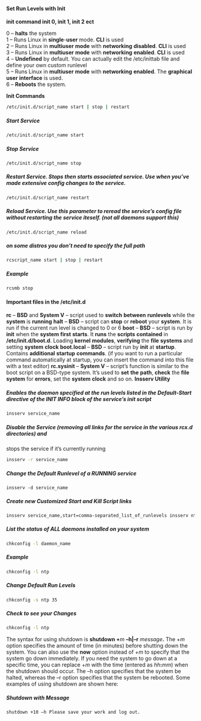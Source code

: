 #### **Set Run Levels with Init**
**init command init 0, init 1, init 2 ect**

0 – **halts** the system  
1 – Runs Linux in **single**-**user** mode. **CLI** is used  
2 – Runs Linux in **multiuser** **mode** with **networking** **disabled**. **CLI** is used  
3 – Runs Linux in **multiuser** **mode** with **networking** **enabled**. **CLI** is used  
4 – **Undefined** by default. You can actually edit the /etc/inittab file and define your own custom runlevel  
5 – Runs Linux in **multiuser** **mode** with **networking** **enabled**. The **graphical** **user** **interface** is used.  
6 – **Reboots** the system.

**Init Commands**
```bash
/etc/init.d/script_name start | stop | restart
```

##### Start Service
```bash
/etc/init.d/script_name start
```
##### Stop Service
```bash
/etc/init.d/script_name stop
```

##### Restart Service. Stops then starts associated service. Use when you’ve made extensive config changes to the service.
```bash
/etc/init.d/script_name restart
```

##### Reload Service. Use this parameter to reread the service’s config file without restarting the service iteself. (not all daemons support this)
```bash
/etc/init.d/script_name reload
```

##### on some distros you don’t need to specify the full path
```bash
rcscript_name start | stop | restart
```
##### Example
```bash
rcsmb stop
```


#### **Important files in the /etc/init.d**

**rc** – **BSD** and **System V** – script used to **switch** **between** **runlevels** while the **system** is **running**
**halt** – **BSD** – script can **stop** or **reboot** your **system**. It is run if the current run level is changed to 0 or 6
**boot** – **BSD** – script is run by **init** when the **system** **first** **starts**. It **runs** the **scripts** **contained** in **/etc/init.d/boot.d**. Loading **kernel** **modules**, **verifying** the **file** **systems** and setting **system** **clock**
**boot.local** – **BSD** – script run by **init** at **startup**. Contains **additional** **startup** **commands**. (if you want to run a particular command automatically at startup, you can insert the command into this file with a text editor)
**rc.sysinit** – **System V** – script’s function is similar to the boot script on a BSD-type system. It’s used to **set** **the** **path**, **check** the **file** **system** for **errors**, set the **system** **clock** and so on.
**Insserv Utility**

##### Enables the daemon specified at the run levels listed in the Default-Start directive of the INIT INFO block of the service’s init script
```bash
insserv service_name
```

##### Disable the Service (removing all links for the service in the various rcx.d directories) and 
stops the service if it’s currently running
```bash
insserv -r service_name
```

##### Change the Default Runlevel of a RUNNING service
```nasj
insserv -d service_name
```

##### Create new Customized Start and Kill Script links
```bash
insserv service_name,start=comma-separated_list_of_runlevels insserv ntp,start=3,5
```

##### List the status of ALL daemons installed on your system
```bash
chkconfig -l daemon_name
```
##### Example
```bash
chkconfig -l ntp
```

##### Change Default Run Levels
```bash
chkconfig -s ntp 35
```

##### Check to see your Changes
```bash
chkconfig -l ntp
```

The syntax for using shutdown is **shutdown +**_m_ **–h|–r** _message_**.** The +_m_ option specifies the amount of time (in minutes) before shutting down the system. You can also use the **now** option instead of +_m_ to specify that the system go down immediately. If you need the system to go down at a specific time, you can replace +_m_ with the time (entered as _hh_**:**_mm_) when the shutdown should occur. The –h option specifies that the system be halted, whereas the –r option specifies that the system be rebooted. Some examples of using shutdown are shown here:

##### Shutdown with Message
```bash
shutdown +10 –h Please save your work and log out.
```
